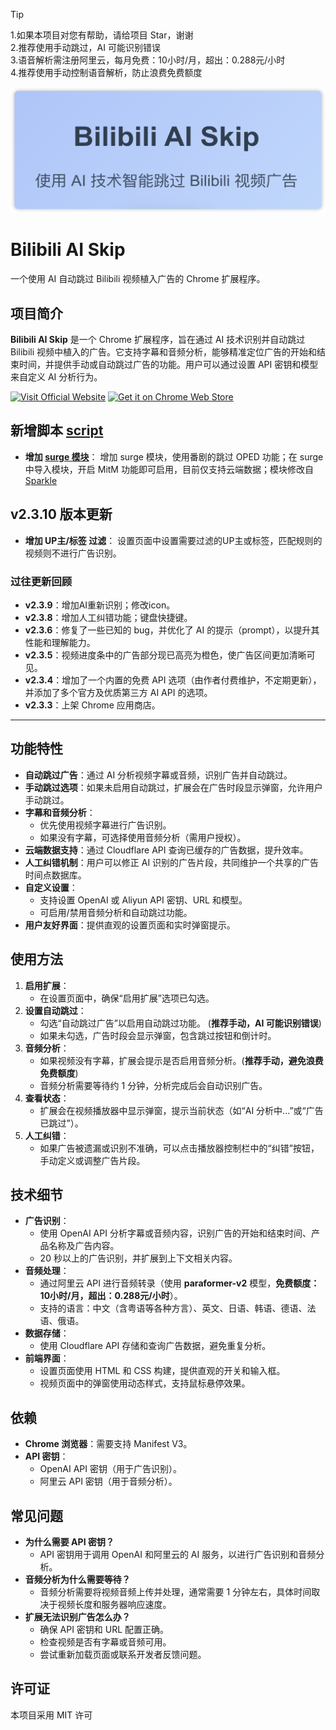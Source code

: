 

> [!TIP] 
> 1.如果本项目对您有帮助，请给项目 Star，谢谢  
> 2.推荐使用手动跳过，AI 可能识别错误  
> 3.语音解析需注册阿里云，每月免费：10小时/月，超出：0.288元/小时  
> 4.推荐使用手动控制语音解析，防止浪费免费额度


<div align="center">
 <img width="560" src="img.png" alt="logo">
</div>

# Bilibili AI Skip

一个使用 AI 自动跳过 Bilibili 视频植入广告的 Chrome 扩展程序。

## 项目简介

**Bilibili AI Skip** 是一个 Chrome 扩展程序，旨在通过 AI 技术识别并自动跳过 Bilibili 视频中植入的广告。它支持字幕和音频分析，能够精准定位广告的开始和结束时间，并提供手动或自动跳过广告的功能。用户可以通过设置 API 密钥和模型来自定义 AI 分析行为。

[![Visit Official Website](https://img.shields.io/badge/Official%20Website-Visit%20Now-8E44AD?style=plastic&logo=globe&logoColor=white&labelColor=00CED1)](https://oooo.uno)
[![Get it on Chrome Web Store](https://img.shields.io/badge/Chrome%20Web%20Store-Get%20Now-1E90FF?style=plastic&logo=google-chrome&logoColor=white&labelColor=FF69B4)](https://chromewebstore.google.com/detail/lkhedimikicklpjmldabifgkhchnjjan)
  
  
## 新增脚本 [script](script/)
* **增加 [surge 模块](script/bilijump.sgmodule)**： 增加 surge 模块，使用番剧的跳过 OPED 功能；在 surge 中导入模块，开启 MitM 功能即可启用，目前仅支持云端数据；模块修改自 [Sparkle](https://github.com/kokoryh/Sparkle)
  
## v2.3.10 版本更新
* **增加 UP主/标签 过滤**： 设置页面中设置需要过滤的UP主或标签，匹配规则的视频则不进行广告识别。

### 过往更新回顾

* **v2.3.9**：增加AI重新识别；修改icon。
* **v2.3.8**：增加人工纠错功能；键盘快捷键。
* **v2.3.6**：修复了一些已知的 bug，并优化了 AI 的提示（prompt），以提升其性能和理解能力。
* **v2.3.5**：视频进度条中的广告部分现已高亮为橙色，使广告区间更加清晰可见。
* **v2.3.4**：增加了一个内置的免费 API 选项（由作者付费维护，不定期更新），并添加了多个官方及优质第三方 AI API 的选项。
* **v2.3.3**：上架 Chrome 应用商店。

---
## 功能特性

* ​**自动跳过广告**​：通过 AI 分析视频字幕或音频，识别广告并自动跳过。
* ​**手动跳过选项**​：如果未启用自动跳过，扩展会在广告时段显示弹窗，允许用户手动跳过。
* ​**字幕和音频分析**​：
  * 优先使用视频字幕进行广告识别。
  * 如果没有字幕，可选择使用音频分析（需用户授权）。
* ​**云端数据支持**​：通过 Cloudflare API 查询已缓存的广告数据，提升效率。
* **人工纠错机制**：用户可以修正 AI 识别的广告片段，共同维护一个共享的广告时间点数据库。
* ​**自定义设置**​：
  * 支持设置 OpenAI 或 Aliyun API 密钥、URL 和模型。
  * 可启用/禁用音频分析和自动跳过功能。
* ​**用户友好界面**​：提供直观的设置页面和实时弹窗提示。

## 使用方法

1. ​**启用扩展**​：
   * 在设置页面中，确保“启用扩展”选项已勾选。
2. ​**设置自动跳过**​：
   * 勾选“自动跳过广告”以启用自动跳过功能。 (**推荐手动，AI 可能识别错误**)
   * 如果未勾选，广告时段会显示弹窗，包含跳过按钮和倒计时。
3. ​**音频分析**​：
   * 如果视频没有字幕，扩展会提示是否启用音频分析。(**推荐手动，避免浪费免费额度**)
   * 音频分析需要等待约 1 分钟，分析完成后会自动识别广告。
4. ​**查看状态**​：
   * 扩展会在视频播放器中显示弹窗，提示当前状态（如“AI 分析中...”或“广告已跳过”）。
5. **人工纠错**：
    * 如果广告被遗漏或识别不准确，可以点击播放器控制栏中的“纠错”按钮，手动定义或调整广告片段。

## 技术细节

* ​**广告识别**​：
  * 使用 OpenAI API 分析字幕或音频内容，识别广告的开始和结束时间、产品名称及广告内容。
  * 20 秒以上的广告识别，并扩展到上下文相关内容。
* ​**音频处理**​：
  * 通过阿里云 API 进行音频转录（使用 **paraformer-v2** 模型，**免费额度：10小时/月，超出：0.288元/小时**）。
  * 支持的语言：中文（含粤语等各种方言）、英文、日语、韩语、德语、法语、俄语。
* ​**数据存储**​：
  * 使用 Cloudflare API 存储和查询广告数据，避免重复分析。
* ​**前端界面**​：
  * 设置页面使用 HTML 和 CSS 构建，提供直观的开关和输入框。
  * 视频页面中的弹窗使用动态样式，支持鼠标悬停效果。

## 依赖

* ​**Chrome 浏览器**​：需要支持 Manifest V3。
* ​**API 密钥**​：
  * OpenAI API 密钥（用于广告识别）。
  * 阿里云 API 密钥（用于音频分析）。

## 常见问题

* **为什么需要 API 密钥？**
  * API 密钥用于调用 OpenAI 和阿里云的 AI 服务，以进行广告识别和音频分析。
* **音频分析为什么需要等待？**
  * 音频分析需要将视频音频上传并处理，通常需要 1 分钟左右，具体时间取决于视频长度和服务器响应速度。
* **扩展无法识别广告怎么办？**
  * 确保 API 密钥和 URL 配置正确。
  * 检查视频是否有字幕或音频可用。
  * 尝试重新加载页面或联系开发者反馈问题。

## 许可证

本项目采用 MIT 许可
